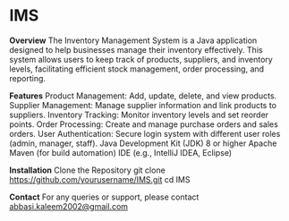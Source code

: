 
# IMS

**Overview**
The Inventory Management System is a Java application designed to help businesses manage their inventory effectively. This system allows users to keep track of products, suppliers, and inventory levels, facilitating efficient stock management, order processing, and reporting.

**Features**
Product Management: Add, update, delete, and view products.
Supplier Management: Manage supplier information and link products to suppliers.
Inventory Tracking: Monitor inventory levels and set reorder points.
Order Processing: Create and manage purchase orders and sales orders.
User Authentication: Secure login system with different user roles (admin, manager, staff).
Java Development Kit (JDK) 8 or higher
Apache Maven (for build automation)
IDE (e.g., IntelliJ IDEA, Eclipse)

**Installation**
Clone the Repository
git clone https://github.com/yourusername/IMS.git
cd IMS

**Contact**
For any queries or support, please contact abbasi.kaleem2002@gmail.com
